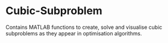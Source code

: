 # Cubic-Subproblem
Contains MATLAB functions to create, solve and visualise cubic subproblems as they appear in optimisation algorithms.
